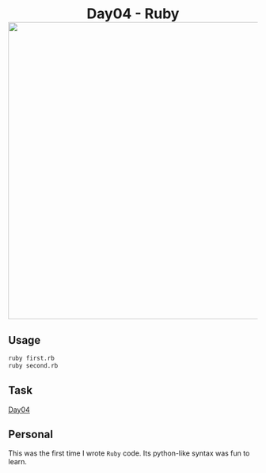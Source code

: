 <h1 align="center">
  Day04 - Ruby<br>
  <img src="https://raw.githubusercontent.com/catppuccin/catppuccin/main/assets/palette/macchiato.png" width="600px"/>
  <br>
</h1>

## Usage

```bash
ruby first.rb
ruby second.rb
```

## Task

[Day04](https://adventofcode.com/2024/day/4)

## Personal

This was the first time I wrote `Ruby` code. Its python-like syntax was fun to learn.

